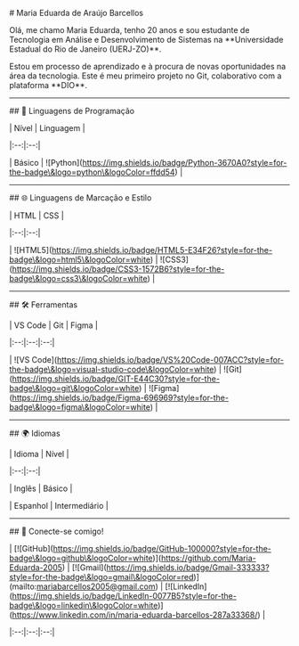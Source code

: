 \# Maria Eduarda de Araújo Barcellos



Olá, me chamo Maria Eduarda, tenho 20 anos e sou estudante de Tecnologia em Análise e Desenvolvimento de Sistemas na \*\*Universidade Estadual do Rio de Janeiro (UERJ-ZO)\*\*.



Estou em processo de aprendizado e à procura de novas oportunidades na área da tecnologia. Este é meu primeiro projeto no Git, colaborativo com a plataforma \*\*DIO\*\*.



---



\## 🧠 Linguagens de Programação



| Nível | Linguagem |

|:--:|:--:|

| Básico | !\[Python](https://img.shields.io/badge/Python-3670A0?style=for-the-badge\&logo=python\&logoColor=ffdd54) |



---



\## 🌐 Linguagens de Marcação e Estilo



| HTML | CSS |

|:--:|:--:|

| !\[HTML5](https://img.shields.io/badge/HTML5-E34F26?style=for-the-badge\&logo=html5\&logoColor=white) | !\[CSS3](https://img.shields.io/badge/CSS3-1572B6?style=for-the-badge\&logo=css3\&logoColor=white) |



---



\## 🛠️ Ferramentas



| VS Code | Git | Figma |

|:--:|:--:|:--:|

| !\[VS Code](https://img.shields.io/badge/VS%20Code-007ACC?style=for-the-badge\&logo=visual-studio-code\&logoColor=white) | !\[Git](https://img.shields.io/badge/GIT-E44C30?style=for-the-badge\&logo=git\&logoColor=white) | !\[Figma](https://img.shields.io/badge/Figma-696969?style=for-the-badge\&logo=figma\&logoColor=white) |



---



\## 🌍 Idiomas



| Idioma | Nível |

|:--:|:--:|

| Inglês | Básico |

| Espanhol | Intermediário |



---



\## 🤝 Conecte-se comigo!



| \[!\[GitHub](https://img.shields.io/badge/GitHub-100000?style=for-the-badge\&logo=github\&logoColor=white)](https://github.com/Maria-Eduarda-2005) | \[!\[Gmail](https://img.shields.io/badge/Gmail-333333?style=for-the-badge\&logo=gmail\&logoColor=red)](mailto:mariabarcellos2005@gmail.com) | \[!\[LinkedIn](https://img.shields.io/badge/LinkedIn-0077B5?style=for-the-badge\&logo=linkedin\&logoColor=white)](https://www.linkedin.com/in/maria-eduarda-barcellos-287a33368/) |

|:--:|:--:|:--:|







